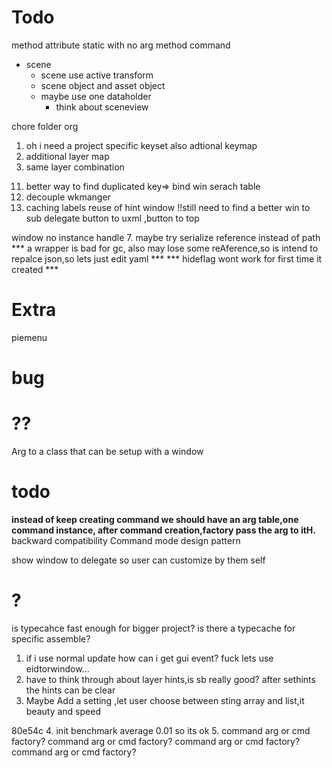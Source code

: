 # Todo
<!-- 2.optimize format layer hints -->
<!-- 2. when lost focus of whichkey window ,unity will lost focus too. -->
<!-- 3. check for duplicated key. -->
<!-- 4. change arg to string[] -->
<!-- 5. check keycode length to exclude unwanted keys -->
<!-- 6. upper case key -->
<!-- 8. layer refector -->
<!-- 9. show hint -->
<!-- 12. setting followmosue -->
<!-- 15. overRideshowHints -->
<!-- 16. Refesh? -->
<!-- 17.window data to static, init data and calculate lineheight, invoke by whichkey, -->
<!-- 12. set set Hint Window Size Correctly -->
<!-- 13. setting  -->
<!-- 14. space -->
<!-- 10. change root -->
<!-- 7. Sep settings and manager? do i really need it?Yes!! -->
<!-- 1.wrapper class for setting and preference -->
<!-- 2.LoadSetting -->

<!-- 1. mkhdl complete to reset; -->
<!-- 1. refactor wk manger -->
<!-- 1. rewite list get -->
<!-- 1. try fonts; -->
<!-- GetHints -->
<!-- UI -->
<!-- 4. defualt value interface -->
<!-- setting  -->
<!-- dropdown size -->
<!-- attributes to ignre factory -->
<!-- bind window -->
<!-- change root -->
<!-- keyset use wkkey -->
<!-- keyset to struct -->

<!-- asset using keystruct -->


<!-- make bind label a template -->
method attribute static with no arg
method command
- scene
  - scene use active transform
  - scene object and asset object
  - maybe use one dataholder
	- think about sceneview

chore folder org

<!-- 1. benchmarking cached window -->
<!-- 2. keynode encapsulate and clear after init -->
<!-- 2. assets auto focus on project view -->
1. oh i need a project specific keyset also adtional keymap
2. additional layer map
3. same layer combination
<!-- 2. project settings (test Array) -->
<!-- 2. folder manager -->
<!-- 3. scene manager -->
<!-- 14. static format layer hints -->
<!-- 13. follow mouse on change -->
11. better way to find duplicated key=> bind win serach table
1. decouple wkmanger
4. caching labels reuse of hint window
!!still need to find a better win to sub delegate
button to uxml
,button to top
<!-- 5. abstract the window ,there should be a window ref in manager -->
<!-- 1. window instance ref should get from manger:Assethandler -->
<!-- 2. mk hdl and manager ,hdl as an abstarct base -->
<!-- 2. ?active by keyseq<br> -->
<!-- 5. lineheight -->
<!-- 6. keycode ext to util -->
window no instance handle
7. maybe try serialize reference instead of path
*** a wrapper is bad for gc, also may lose some reAference,so is intend to repalce json,so lets just edit yaml ***
*** hideflag wont work for first time it created ***
<!-- *** wk to static class singleton to manager *** -->
# Extra
piemenu
# bug
<!-- key interception failed, key up -->
<!-- not handle shift when binding -->
<!-- assetNavdata so no biding -->
<!-- window doesnot close -->
<!-- ?? prefab is gameobject? -->
# ??
<!-- setting ui stuck why? -->
<!-- keybing use int or keycode to char? -->
Arg to a class that can be setup with a window
<!-- !todo tree -->
<!-- !!!!benchmark  chached 0.01 not cached 0.04 -->
<!-- !!! load :list vs array for reloading? -->
<!-- cmdtype??? -->
<!-- Wkint? -->
<!-- check for list that can switch to array -->
# todo 
<!-- UI Elements cant calculate actual size properly(01245f7a) -->
**instead of keep creating command we should have an arg table,one command instance, after command creation,factory pass the arg to itH.**
backward compatibility
Command mode design pattern
<!-- Decouple whichkey to wkmanager and wksetting
maybe go on.. decouple wkmanger to keymanager -->
show window to delegate so user can customize by them self
<!-- a tool that get all menuitem -->
# ?
is typecahce fast enough for bigger project? is there a typecache for specific assemble?
1. if i use normal update how can i get gui event?  fuck lets use eidtorwindow...
2. have to think through about layer hints,is sb really good? after sethints the hints can be clear
3. Maybe Add a setting ,let user choose between sting array and list,it beauty and speed
<!-- 4. mkhdl Reset VS Complete? i fogot why i use complete... -->
<!-- wk pref property getter if null create instance? no need.  -->
80e54c
4. init benchmark average 0.01 so its ok
5. command arg or cmd factory? command arg or cmd factory? command arg or cmd factory? command arg or cmd factory?

